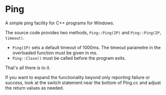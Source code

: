 # Ping
A simple ping facility for C++ programs for Windows.

The source code provides two methods, ```Ping::Ping(IP)``` and ```Ping::Ping(IP, timeout)```.
- ```Ping(IP)``` sets a default timeout of 1000ms. The timeout parametre in the overloaded function must be given in ms.
- ```Ping::Close()``` must be called before the program exits.

That's all there is to it.

If you want to expand the functionality beyond only reporting failure or success, look at the switch statement near the bottom of Ping.cc and adjust the return values as needed.
